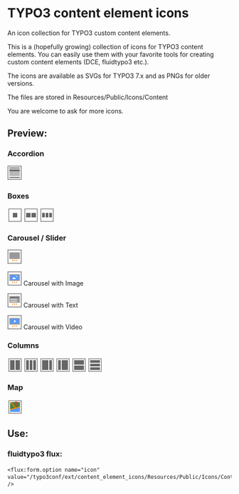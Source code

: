 # TYPO3 content element icons
An icon collection for TYPO3 custom content elements.

This is a (hopefully growing) collection of icons for TYPO3 content elements.
You can easily use them with your favorite tools for creating custom content elements (DCE, fluidtypo3 etc.).

The icons are available as SVGs for TYPO3 7.x and as PNGs for older versions.

The files are stored in Resources/Public/Icons/Content

You are welcome to ask for more icons.

## Preview:

### Accordion

![](Previews/Accordion.png)

### Boxes

![](Previews/Box.png)
![](Previews/Boxes-50-50.png)
![](Previews/Boxes-33-33-33.png)

### Carousel / Slider

![](Previews/Carousel.png)

![](Previews/Carousel-Image.png) Carousel with Image

![](Previews/Carousel-Text.png) Carousel with Text


![](Previews/Carousel-Video.png) Carousel with Video

### Columns

![](Previews/Columns-50-50.png)
![](Previews/Columns-33-33-33.png)
![](Previews/Columns-67-33.png)
![](Previews/Columns-33-67.png)
![](Previews/Columns-Horizontal-50-50.png)
![](Previews/Columns-Horizontal-33-33-33.png)

### Map

![](Previews/Map.png)


## Use:
### fluidtypo3 flux:

```
<flux:form.option name="icon" value="/typo3conf/ext/content_element_icons/Resources/Public/Icons/Content/Accordion.svg" />
```
